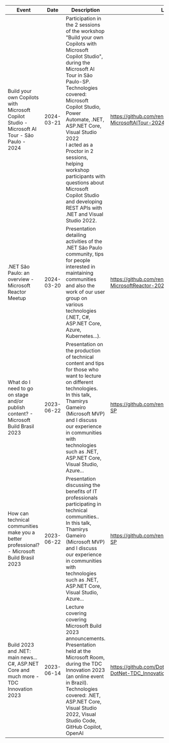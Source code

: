 | Event | Date | Description | Link | Participants |
| ------------| ---- | ------------ | ---- | ---- |
| Build your own Copilots with Microsoft Copilot Studio - Microsoft AI Tour - São Paulo - 2024 | 2024-03-21 | Participation in the 2 sessions of the workshop "Build your own Copilots with Microsoft Copilot Studio", during the Microsoft AI Tour in São Paulo-SP.<br/>Technologies covered: Microsoft Copilot Studio, Power Automate, .NET, ASP.NET Core, Visual Studio 2022<br/>I acted as a Proctor in 2 sessions, helping workshop participants with questions about Microsoft Copilot Studio and developing REST APIs with .NET and Visual Studio 2022. | https://github.com/renatogroffe/CopilotStudio-MicrosoftAITour-2024 | 200 |
| .NET São Paulo: an overview - Microsoft Reactor Meetup | 2024-03-20 | Presentation detailing activities of the .NET São Paulo community, tips for people interested in maintaining communities and also the work of our user group on various technologies (.NET, C#, ASP.NET Core, Azure, Kubernetes...). | https://github.com/renatogroffe/Meetup-MicrosoftReactor-2024-03 | 55 |
| What do I need to go on stage and/or publish content? - Microsoft Build Brasil 2023 | 2023-06-22 | Presentation on the production of technical content and tips for those who want to lecture on different technologies.<br/>In this talk, Thamirys Gameiro (Microsoft MVP) and I discuss our experience in communities with technologies such as .NET, ASP.NET Core, Visual Studio, Azure... | https://github.com/renatogroffe/Build-2023-SP | 20 |
| How can technical communities make you a better professional? - Microsoft Build Brasil 2023 | 2023-06-22 | Presentation discussing the benefits of IT professionals participating in technical communities..<br/>In this talk, Thamirys Gameiro (Microsoft MVP) and I discuss our experience in communities with technologies such as .NET, ASP.NET Core, Visual Studio, Azure... | https://github.com/renatogroffe/Build-2023-SP | 15 |
| Build 2023 and .NET: main news... C#, ASP.NET Core and much more - TDC Innovation 2023 | 2023-06-14 | Lecture covering covering Microsoft Build 2023 announcements.<br/>Presentation held at the Microsoft Room, during the TDC Innovation 2023 (an online event in Brazil).<br/>Technologies covered: .NET, ASP.NET Core, Visual Studio 2022, Visual Studio Code, GitHub Copilot, OpenAI | https://github.com/DotNetSP/Talk-Build2023-DotNet-TDC_Innovation2023 | 61 |